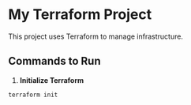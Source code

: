 # My Terraform Project

This project uses Terraform to manage infrastructure.

## Commands to Run

1. **Initialize Terraform**
```bash
terraform init

